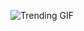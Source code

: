 ![Trending GIF](https://media4.giphy.com/media/v1.Y2lkPThiYjIxNzcyN2RjMml6ZmVzNDN1Y2Z2OWFpeTUwdXNrdjdxNGloamp2eTcyZ2tmZyZlcD12MV9naWZzX3NlYXJjaCZjdD1n/ZVik7pBtu9dNS/giphy.gif)
